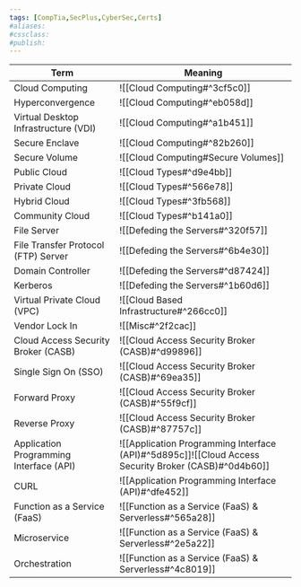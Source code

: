 ```yaml
---
tags: [CompTia,SecPlus,CyberSec,Certs]
#aliases:
#cssclass:
#publish:
---
```


| Term                                    | Meaning                                                                                              |
| --------------------------------------- | ---------------------------------------------------------------------------------------------------- |
| Cloud Computing                         | ![[Cloud Computing#^3cf5c0]]                                                                         |
| Hyperconvergence                        | ![[Cloud Computing#^eb058d]]                                                                         |
| Virtual Desktop Infrastructure (VDI)    | ![[Cloud Computing#^a1b451]]                                                                         |
| Secure Enclave                          | ![[Cloud Computing#^82b260]]                                                                         |
| Secure Volume                           | ![[Cloud Computing#Secure Volumes]]                                                                  |
| Public Cloud                            | ![[Cloud Types#^d9e4bb]]                                                                             |
| Private Cloud                           | ![[Cloud Types#^566e78]]                                                                             |
| Hybrid Cloud                            | ![[Cloud Types#^3fb568]]                                                                             |
| Community Cloud                         | ![[Cloud Types#^b141a0]]                                                                             |
| File Server                             | ![[Defeding the Servers#^320f57]]                                                                    |
| File Transfer Protocol (FTP) Server     | ![[Defeding the Servers#^6b4e30]]                                                                    |
| Domain Controller                       | ![[Defeding the Servers#^d87424]]                                                                    |
| Kerberos                                | ![[Defeding the Servers#^1b60d6]]                                                                    |
| Virtual Private Cloud (VPC)             | ![[Cloud Based Infrastructure#^266cc0]]                                                              |
| Vendor Lock In                          | ![[Misc#^2f2cac]]                                                                                    |
| Cloud Access Security Broker (CASB)     | ![[Cloud Access Security Broker (CASB)#^d99896]]                                                     |
| Single Sign On (SSO)                    | ![[Cloud Access Security Broker (CASB)#^69ea35]]                                                     |
| Forward Proxy                           | ![[Cloud Access Security Broker (CASB)#^55f9cf]]                                                     |
| Reverse Proxy                           | ![[Cloud Access Security Broker (CASB)#^87757c]]                                                     |
| Application Programming Interface (API) | ![[Application Programming Interface (API)#^5d895c]]![[Cloud Access Security Broker (CASB)#^0d4b60]] |
| CURL                                    | ![[Application Programming Interface (API)#^dfe452]]                                                 |
| Function as a Service (FaaS)            | ![[Function as a Service (FaaS) & Serverless#^565a28]]                                               |
| Microservice                            | ![[Function as a Service (FaaS) & Serverless#^2e5a22]]                                                                                                     |
| Orchestration                           |       ![[Function as a Service (FaaS) & Serverless#^4c8019]]                                                                                               |

